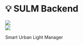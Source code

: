 # 💡 SULM Backend

<img src="https://badgen.net/badge/Beta/v0.3/yellow">
<br><img src="https://badgen.net/badge/Node Packages/npm install/green?icon=npm">

<br>

Smart Urban Light Manager
